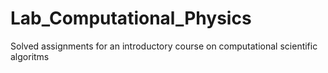# Lab_Computational_Physics
Solved assignments for an introductory course on computational scientific algoritms
